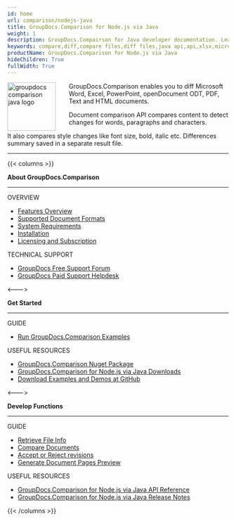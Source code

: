 ```yaml
---
id: home
url: comparison/nodejs-java
title: GroupDocs.Comparison for Node.js via Java
weight: 1
description: GroupDocs.Compairson for Java developer documentation. Learn how to diff docx, pptx, and pdf files using Java.
keywords: compare,diff,compare files,diff files,java api,api,xlsx,microsoft word,docx,pptx,pdf,java
productName: GroupDocs.Comparison for Node.js via Java
hideChildren: True
fullWidth: True
---
```


<img src="/comparison/nodejs-java/images/home.png" alt="groupdocs comparison java logo" align="left" style="width:110px; margin: 0 30px 0 0"/>

GroupDocs.Comparison enables you to diff Microsoft Word, Excel, PowerPoint, openDocument ODT, PDF, Text and HTML documents.

Document comparison API compares content to detect changes for words, paragraphs and characters.

It also compares style changes like font size, bold, italic etc. Differences summary saved in a separate result file.

---

{{< columns >}}

<p><b>About GroupDocs.Comparison</b></p>
<hr><p>OVERVIEW</p></hr>
<ul>
	<li><a href='{{< ref "comparison/nodejs-java/getting-started/features-overview" >}}'>Features Overview</a></li>
	<li><a href='{{< ref "comparison/nodejs-java/getting-started/supported-document-formats" >}}'>Supported Document Formats</a></li>
	<li><a href='{{< ref "comparison/nodejs-java/getting-started/system-requirements" >}}'>System Requirements</a></li>
	<li><a href='{{< ref "comparison/nodejs-java/getting-started/installation" >}}'>Installation</a></li>
	<li><a href='{{< ref "comparison/nodejs-java/getting-started/licensing-and-evaluation-limitations" >}}'>Licensing and Subscription</a></li>
</ul>
<p>TECHNICAL SUPPORT</p>
<ul>
	<li><a href="https://forum.groupdocs.com/">GroupDocs Free Support Forum</a></li>
	<li><a href="https://helpdesk.groupdocs.com/">GroupDocs Paid Support Helpdesk</a></li>
</ul>
<--->
<p><b>Get Started</b></p>
<hr><p>GUIDE</p></hr>
<ul>
	<li><a href='{{< ref "comparison/nodejs-java/getting-started/how-to-run-examples" >}}'>Run GroupDocs.Comparison Examples</a></li>
</ul>
<p>USEFUL RESOURCES</p>
<ul>
	<li><a href="https://www.nuget.org/packages/groupdocs.comparison">GroupDocs.Comparison Nuget Package</a></li>
	</li><li><a href="https://downloads.groupdocs.com/comparison/nodejs-java">GroupDocs.Comparison for Node.js via Java Downloads</a></li>
	<li><a href="https://github.com/groupdocs-comparison/GroupDocs.Comparison-for-Node.js-via-Java/">Download Examples and Demos at GitHub</a></li>
</ul>
<--->
<p><b>Develop Functions</b></p>
<hr><p>GUIDE</p></hr>
<ul>
	<li><a href='{{< ref "comparison/nodejs-java/comparison-basic/get-file-info" >}}'>Retrieve File Info</a></li>
	<li><a href='{{< ref "comparison/nodejs-java/comparison-basic/compare-documents" >}}'>Compare Documents</a></li>
	<li><a href='{{< ref "comparison/nodejs-java/advanced-usage/accept-or-reject-revisions" >}}'>Accept or Reject revisions</a></li>
	<li><a href='{{< ref "comparison/nodejs-java/advanced-usage/generate-document-pages-preview" >}}'>Generate Document Pages Preview</a></li>				
</ul>
<p>USEFUL RESOURCES</p>
<ul>
	<li><a href="https://reference.groupdocs.com/comparison/nodejs-java">GroupDocs.Comparison for Node.js via Java API Reference</a></li>
	<li><a href='https://releases.groupdocs.com/comparison/nodejs-java/release-notes/'>GroupDocs.Comparison for Node.js via Java Release Notes</a></li>
</ul>
{{< /columns >}}
